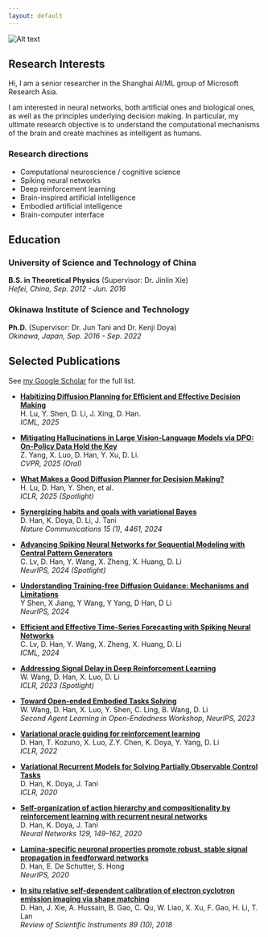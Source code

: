 ```yaml
---
layout: default
---
```


![Alt text](assets/images/DSC08273.JPG "Optional title")

## Research Interests

Hi, I am a senior researcher in the Shanghai AI/ML group of Microsoft Research Asia.

I am interested in neural networks, both artificial ones and biological ones, as well as the principles underlying decision making. In particular, my ultimate research objective is to understand the computational mechanisms of the brain and create machines as intelligent as humans.

### Research directions

- Computational neuroscience / cognitive science
- Spiking neural networks
- Deep reinforcement learning
- Brain-inspired artificial intelligence
- Embodied artificial intelligence
- Brain-computer interface

## Education

### University of Science and Technology of China

**B.S. in Theoretical Physics**  (Supervisor: Dr. Jinlin Xie)  
*Hefei, China, Sep. 2012 - Jun. 2016*

### Okinawa Institute of Science and Technology  

**Ph.D.**  (Supervisor: Dr. Jun Tani and Dr. Kenji Doya)  
*Okinawa, Japan, Sep. 2016 - Sep. 2022*

## Selected Publications

See [my Google Scholar](https://scholar.google.com/citations?user=3V_9fRUAAAAJ) for the full list.

- [**Habitizing Diffusion Planning for Efficient and Effective Decision Making**](https://bayesbrain.github.io/)  
    H. Lu, Y. Shen, D. Li, J. Xing, D. Han.  
    *ICML, 2025*  

- [**Mitigating Hallucinations in Large Vision-Language Models via DPO: On-Policy Data Hold the Key**](https://opa-dpo.github.io/)  
   Z. Yang, X. Luo, D. Han, Y. Xu, D. Li.  
   *CVPR, 2025 (Oral)*

- [**What Makes a Good Diffusion Planner for Decision Making?**](https://openreview.net/forum?id=7BQkXXM8Fy)  
   H. Lu, D. Han, Y. Shen, et al.  
   *ICLR, 2025 (Spotlight)*

- [**Synergizing habits and goals with variational Bayes**](https://www.nature.com/articles/s41467-024-24601-5)  
    D. Han, K. Doya, D. Li, J. Tani  
    *Nature Communications 15 (1), 4461, 2024*  

- [**Advancing Spiking Neural Networks for Sequential Modeling with Central Pattern Generators**](https://arxiv.org/abs/2405.14362)  
    C. Lv, D. Han, Y. Wang, X. Zheng, X. Huang, D. Li  
    *NeurIPS, 2024 (Spotlight)*  

- [**Understanding Training-free Diffusion Guidance: Mechanisms and Limitations**](https://arxiv.org/abs/2403.12404)  
    Y Shen, X Jiang, Y Wang, Y Yang, D Han, D Li  
    *NeurIPS, 2024*  

- [**Efficient and Effective Time-Series Forecasting with Spiking Neural Networks**](https://arxiv.org/abs/2402.01533)  
    C. Lv, D. Han, Y. Wang, X. Zheng, X. Huang, D. Li  
    *ICML, 2024*  

- [**Addressing Signal Delay in Deep Reinforcement Learning**](https://openreview.net/forum?id=r1xzuHtvjRZ)  
    W. Wang, D. Han, X. Luo, D. Li  
    *ICLR, 2023 (Spotlight)*  

- [**Toward Open-ended Embodied Tasks Solving**](https://openreview.net/forum?id=InI7cM0Vghm)  
   W. Wang, D. Han, X. Luo, Y. Shen, C. Ling, B. Wang, D. Li  
   *Second Agent Learning in Open-Endedness Workshop, NeurIPS, 2023*  

- [**Variational oracle guiding for reinforcement learning**](https://openreview.net/forum?id=sJrbqfnyuLf)  
   D. Han, T. Kozuno, X. Luo, Z.Y. Chen, K. Doya, Y. Yang, D. Li  
   *ICLR, 2022*  

- [**Variational Recurrent Models for Solving Partially Observable Control Tasks**](https://arxiv.org/abs/1912.10703)  
   D. Han, K. Doya, J. Tani  
   *ICLR, 2020*  

- [**Self-organization of action hierarchy and compositionality by reinforcement learning with recurrent neural networks**](https://www.sciencedirect.com/science/article/pii/S0893608020301654)  
   D. Han, K. Doya, J. Tani  
   *Neural Networks 129, 149-162, 2020*  

- [**Lamina-specific neuronal properties promote robust, stable signal propagation in feedforward networks**](https://proceedings.neurips.cc/paper/2020/hash/142d62b9d2c137d4e4f456474d32ed1f-Abstract.html)    
   D. Han, E. De Schutter, S. Hong  
   *NeurIPS, 2020*  

- [**In situ relative self-dependent calibration of electron cyclotron emission imaging via shape matching**](https://aip.scitation.org/doi/10.1063/1.5045360)  
   D. Han, J. Xie, A. Hussain, B. Gao, C. Qu, W. Liao, X. Xu, F. Gao, H. Li, T. Lan  
   *Review of Scientific Instruments 89 (10), 2018*  
